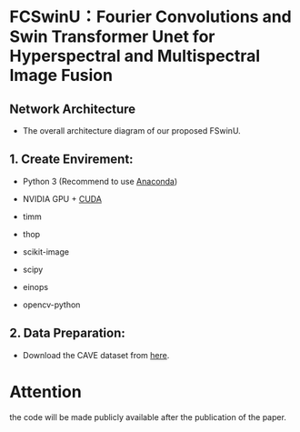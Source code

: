 
# FCSwinU：Fourier Convolutions and Swin Transformer Unet for Hyperspectral and Multispectral Image Fusion 


## Network Architecture

- The overall architecture diagram of our proposed FSwinU.



## 1. Create Envirement:

- Python 3 (Recommend to use [Anaconda](https://www.anaconda.com/download/#linux))

- NVIDIA GPU + [CUDA](https://developer.nvidia.com/cuda-downloads)

- timm
- thop
- scikit-image
- scipy
- einops
- opencv-python
## 2. Data Preparation:

- Download the CAVE dataset from <a href="https://www1.cs.columbia.edu/CAVE/databases/multispectral">here</a>.


# Attention
the code will be made publicly available after the publication of the paper.

